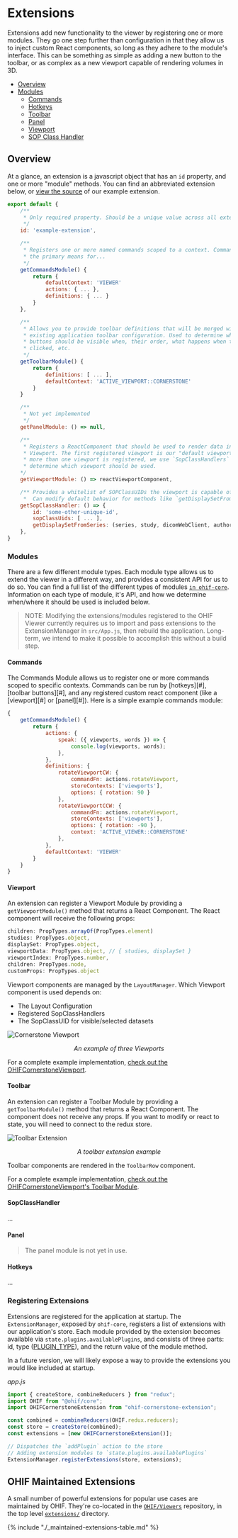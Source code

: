# Extensions

Extensions add new functionality to the viewer by registering one or more
modules. They go one step further than configuration in that they allow us to
inject custom React components, so long as they adhere to the module's
interface. This can be something as simple as adding a new button to the
toolbar, or as complex as a new viewport capable of rendering volumes in 3D.

- [Overview](#overview)
- [Modules](#modules)
  - [Commands](#commands)
  - [Hotkeys](#hotkeys)
  - [Toolbar](#toolbar)
  - [Panel](#panel)
  - [Viewport](#viewport)
  - [SOP Class Handler](#sopclasshandler)

## Overview

At a glance, an extension is a javascript object that has an `id` property, and
one or more "module" methods. You can find an abbreviated extension below, or
[view the source][example-ext-src] of our example extension.

```js
export default {
    /**
     * Only required property. Should be a unique value across all extensions.
     */
    id: 'example-extension',

    /**
     * Registers one or more named commands scoped to a context. Commands are
     * the primary means for...
     */
    getCommandsModule() {
        return {
            defaultContext: 'VIEWER'
            actions: { ... },
            definitions: { ... }
        }
    },

    /**
     * Allows you to provide toolbar definitions that will be merged with any
     * existing application toolbar configuration. Used to determine which
     * buttons should be visible when, their order, what happens when they're
     * clicked, etc.
     */
    getToolbarModule() {
        return {
            definitions: [ ... ],
            defaultContext: 'ACTIVE_VIEWPORT::CORNERSTONE'
        }
    }

    /**
     * Not yet implemented
     */
    getPanelModule: () => null,

    /**
     * Registers a ReactComponent that should be used to render data in a
     * Viewport. The first registered viewport is our "default viewport". If
     * more than one viewport is registered, we use `SopClassHandlers` to
     * determine which viewport should be used.
    */
    getViewportModule: () => reactViewportComponent,

    /** Provides a whitelist of SOPClassUIDs the viewport is capable of rendering.
     *  Can modify default behavior for methods like `getDisplaySetFromSeries` */
    getSopClassHandler: () => {
        id: 'some-other-unique-id',
        sopClassUids: [ ... ],
        getDisplaySetFromSeries: (series, study, dicomWebClient, authorizationHeaders) => { ... }
    },
}
```

### Modules

There are a few different module types. Each module type allows us to extend the
viewer in a different way, and provides a consistent API for us to do so. You
can find a full list of the different types of modules
[`in ohif-core`][module-types]. Information on each type of module, it's API,
and how we determine when/where it should be used is included below.

> NOTE: Modifying the extensions/modules registered to the OHIF Viewer currently
> requires us to import and pass extensions to the ExtensionManager in
> `src/App.js`, then rebuild the application. Long-term, we intend to make it
> possible to accomplish this without a build step.

#### Commands

The Commands Module allows us to register one or more commands scoped to
specific contexts. Commands can be run by [hotkeys][#], [toolbar buttons][#],
and any registered custom react component (like a [viewport][#] or [panel][#]).
Here is a simple example commands module:

```js
{
    getCommandsModule() {
        return {
            actions: {
                speak: ({ viewports, words }) => {
                    console.log(viewports, words);
                },
            },
            definitions: {
                rotateViewportCW: {
                    commandFn: actions.rotateViewport,
                    storeContexts: ['viewports'],
                    options: { rotation: 90 }
                },
                rotateViewportCCW: {
                    commandFn: actions.rotateViewport,
                    storeContexts: ['viewports'],
                    options: { rotation: -90 },
                    context: 'ACTIVE_VIEWER::CORNERSTONE'
                },
            },
            defaultContext: 'VIEWER'
        }
    }
}
```

#### Viewport

An extension can register a Viewport Module by providing a `getViewportModule()`
method that returns a React Component. The React component will receive the
following props:

```js
children: PropTypes.arrayOf(PropTypes.element)
studies: PropTypes.object,
displaySet: PropTypes.object,
viewportData: PropTypes.object, // { studies, displaySet }
viewportIndex: PropTypes.number,
children: PropTypes.node,
customProps: PropTypes.object
```

Viewport components are managed by the `LayoutManager`. Which Viewport component
is used depends on:

- The Layout Configuration
- Registered SopClassHandlers
- The SopClassUID for visible/selected datasets

![Cornerstone Viewport](../assets/img/extensions-viewport.png)

<center><i>An example of three Viewports</i></center>

For a complete example implementation,
[check out the OHIFCornerstoneViewport](https://github.com/OHIF/Viewers/blob/master/extensions/cornerstone/src/OHIFCornerstoneViewport.js).

#### Toolbar

An extension can register a Toolbar Module by providing a `getToolbarModule()`
method that returns a React Component. The component does not receive any props.
If you want to modify or react to state, you will need to connect to the redux
store.

![Toolbar Extension](../assets/img/extensions-toolbar.gif)

<center><i>A toolbar extension example</i></center>

Toolbar components are rendered in the `ToolbarRow` component.

For a complete example implementation,
[check out the OHIFCornerstoneViewport's Toolbar Module](https://github.com/OHIF/Viewers/blob/master/extensions/cornerstone/src/toolbarModule.js).

#### SopClassHandler

...

#### Panel

> The panel module is not yet in use.

#### Hotkeys

...

### Registering Extensions

Extensions are registered for the application at startup. The
`ExtensionManager`, exposed by `ohif-core`, registers a list of extensions with
our application's store. Each module provided by the extension becomes available
via `state.plugins.availablePlugins`, and consists of three parts: id, type
([PLUGIN_TYPE](https://github.com/OHIF/ohif-core/blob/43c08a29eff3fb646a0e83a03a236ddd84f4a6e8/src/plugins.js#L1-L6)),
and the return value of the module method.

In a future version, we will likely expose a way to provide the extensions you
would like included at startup.

_app.js_

```js
import { createStore, combineReducers } from "redux";
import OHIF from "@ohif/core";
import OHIFCornerstoneExtension from "ohif-cornerstone-extension";

const combined = combineReducers(OHIF.redux.reducers);
const store = createStore(combined);
const extensions = [new OHIFCornerstoneExtension()];

// Dispatches the `addPlugin` action to the store
// Adding extension modules to `state.plugins.availablePlugins`
ExtensionManager.registerExtensions(store, extensions);
```

## OHIF Maintained Extensions

A small number of powerful extensions for popular use cases are maintained by
OHIF. They're co-located in the
[`OHIF/Viewers`](https://github.com/OHIF/Viewers/) repository, in the
top level [`extensions/`](https://github.com/OHIF/Viewers/tree/master/extensions)
directory.

{% include "./_maintained-extensions-table.md" %}

<!--
    Links
-->

<!-- prettier-ignore-start -->
[example-ext-src]: https://github.com/OHIF/Viewers/blob/master/extensions/_example/src/index.js
[module-types]: https://github.com/OHIF/ohif-core/blob/43c08a29eff3fb646a0e83a03a236ddd84f4a6e8/src/plugins.js#L1-L6
<!-- prettier-ignore-end -->
